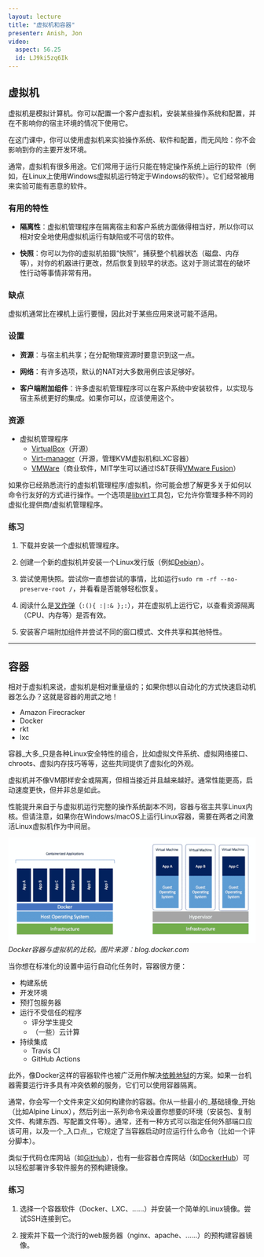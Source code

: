 ```yaml
---
layout: lecture
title: "虚拟机和容器"
presenter: Anish, Jon
video:
  aspect: 56.25
  id: LJ9ki5zq6Ik
---
```


## 虚拟机

虚拟机是模拟计算机。你可以配置一个客户虚拟机，安装某些操作系统和配置，并在不影响你的宿主环境的情况下使用它。

在这门课中，你可以使用虚拟机来实验操作系统、软件和配置，而无风险：你不会影响到你的主要开发环境。

通常，虚拟机有很多用途。它们常用于运行只能在特定操作系统上运行的软件（例如，在Linux上使用Windows虚拟机运行特定于Windows的软件）。它们经常被用来实验可能有恶意的软件。

### 有用的特性

- **隔离性**：虚拟机管理程序在隔离宿主和客户系统方面做得相当好，所以你可以相对安全地使用虚拟机运行有缺陷或不可信的软件。

- **快照**：你可以为你的虚拟机拍摄“快照”，捕获整个机器状态（磁盘、内存等），对你的机器进行更改，然后恢复到较早的状态。这对于测试潜在的破坏性行动等事情非常有用。

### 缺点

虚拟机通常比在裸机上运行要慢，因此对于某些应用来说可能不适用。

### 设置

- **资源**：与宿主机共享；在分配物理资源时要意识到这一点。

- **网络**：有许多选项，默认的NAT对大多数用例应该足够好。

- **客户端附加组件**：许多虚拟机管理程序可以在客户系统中安装软件，以实现与宿主系统更好的集成。如果你可以，应该使用这个。

### 资源

- 虚拟机管理程序
    - [VirtualBox](https://www.virtualbox.org/)（开源）
    - [Virt-manager](https://virt-manager.org/)（开源，管理KVM虚拟机和LXC容器）
    - [VMWare](https://www.vmware.com/)（商业软件，MIT学生可以通过IS&T获得[VMware Fusion](https://ist.mit.edu/vmware-fusion)）

如果你已经熟悉流行的虚拟机管理程序/虚拟机，你可能会想了解更多关于如何以命令行友好的方式进行操作。一个选项是[libvirt](https://wiki.libvirt.org/page/UbuntuKVMWalkthrough)工具包，它允许你管理多种不同的虚拟化提供商/虚拟机管理程序。

### 练习

1. 下载并安装一个虚拟机管理程序。

1. 创建一个新的虚拟机并安装一个Linux发行版（例如[Debian](https://www.debian.org/)）。

1. 尝试使用快照。尝试你一直想尝试的事情，比如运行`sudo rm -rf --no-preserve-root /`，并看看是否能够轻松恢复。

1. 阅读什么是[叉炸弹](https://en.wikipedia.org/wiki/Fork_bomb)（`:(){ :|:& };:`），并在虚拟机上运行它，以查看资源隔离（CPU、内存等）是否有效。

1. 安装客户端附加组件并尝试不同的窗口模式、文件共享和其他特性。

---

## 容器

相对于虚拟机来说，虚拟机是相对重量级的；如果你想以自动化的方式快速启动机器怎么办？这就是容器的用武之地！

 - Amazon Firecracker
 - Docker
 - rkt
 - lxc

容器_大多_只是各种Linux安全特性的组合，比如虚拟文件系统、虚拟网络接口、chroots、虚拟内存技巧等等，这些共同提供了虚拟化的外观。

虚拟机并不像VM那样安全或隔离，但相当接近并且越来越好。通常性能更高，启动速度更快，但并非总是如此。

性能提升来自于与虚拟机运行完整的操作系统副本不同，容器与宿主共享Linux内核。但请注意，如果你在Windows/macOS上运行Linux容器，需要在两者之间激活Linux虚拟机作为中间层。

![Docker与VM的比较](files/containers-vs-vms.png)
_Docker容器与虚拟机的比较。图片来源：blog.docker.com_

当你想在标准化的设置中运行自动化任务时，容器很方便：

 - 构建系统
 - 开发环境
 - 预打包服务器
 - 运行不受信任的程序
   - 评分学生提交
   - （一些）云计算
 - 持续集成
   - Travis CI
   - GitHub Actions

此外，像Docker这样的容器软件也被广泛用作解决[依赖地狱](https://en.wikipedia.org/wiki/Dependency_hell)的方案。如果一台机器需要运行许多具有冲突依赖的服务，它们可以使用容器隔离。

通常，你会写一个文件来定义如何构建你的容器。你从一些最小的_基础镜像_开始（比如Alpine Linux），然后列出一系列命令来设置你想要的环境（安装包、复制文件、构建东西、写配置文件等）。通常，还有一种方式可以指定任何外部端口应该可用，以及一个_入口点_，它规定了当容器启动时应运行什么命令（比如一个评分脚本）。

类似于代码仓库网站（如[GitHub](https://github.com/)），也有一些容器仓库网站（如[DockerHub](https://hub.docker.com/)）可以轻松部署许多软件服务的预构建镜像。

### 练习

1. 选择一个容器软件（Docker、LXC、……）并安装一个简单的Linux镜像。尝试SSH连接到它。

1. 搜索并下载一个流行的web服务器（nginx、apache、……）的预构建容器镜像。
